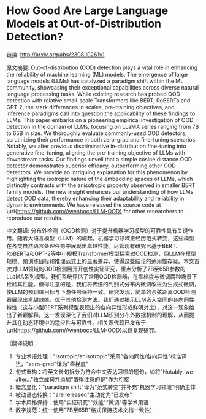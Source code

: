 # How Good Are Large Language Models at Out-of-Distribution Detection?

链接: http://arxiv.org/abs/2308.10261v1

原文摘要:
Out-of-distribution (OOD) detection plays a vital role in enhancing the
reliability of machine learning (ML) models. The emergence of large language
models (LLMs) has catalyzed a paradigm shift within the ML community,
showcasing their exceptional capabilities across diverse natural language
processing tasks. While existing research has probed OOD detection with
relative small-scale Transformers like BERT, RoBERTa and GPT-2, the stark
differences in scales, pre-training objectives, and inference paradigms call
into question the applicability of these findings to LLMs. This paper embarks
on a pioneering empirical investigation of OOD detection in the domain of LLMs,
focusing on LLaMA series ranging from 7B to 65B in size. We thoroughly evaluate
commonly-used OOD detectors, scrutinizing their performance in both zero-grad
and fine-tuning scenarios. Notably, we alter previous discriminative
in-distribution fine-tuning into generative fine-tuning, aligning the
pre-training objective of LLMs with downstream tasks. Our findings unveil that
a simple cosine distance OOD detector demonstrates superior efficacy,
outperforming other OOD detectors. We provide an intriguing explanation for
this phenomenon by highlighting the isotropic nature of the embedding spaces of
LLMs, which distinctly contrasts with the anisotropic property observed in
smaller BERT family models. The new insight enhances our understanding of how
LLMs detect OOD data, thereby enhancing their adaptability and reliability in
dynamic environments. We have released the source code at
\url{https://github.com/Awenbocc/LLM-OOD} for other researchers to reproduce
our results.

中文翻译:
分布外检测（OOD检测）对于提升机器学习模型的可靠性具有关键作用。随着大语言模型（LLM）的崛起，机器学习领域正经历范式转变，这些模型在各类自然语言处理任务中展现出卓越性能。尽管现有研究已基于BERT、RoBERTa和GPT-2等中小规模Transformer模型探索过OOD检测，但LLM在模型规模、预训练目标和推理范式上的显著差异，使得这些结论的适用性存疑。本文首次对LLM领域的OOD检测展开开创性实证研究，重点分析了7B至65B参数的LLaMA系列模型。我们系统评估了常用OOD检测器，在零梯度与微调两种场景下检验其性能。值得注意的是，我们将传统的判别式分布内微调改进为生成式微调，使LLM的预训练目标与下游任务保持一致。研究发现，简单的余弦距离OOD检测器展现出卓越效能，优于其他检测方法。我们通过揭示LLM嵌入空间的各向同性特性（这与小型BERT系列模型表现出的各向异性形成鲜明对比），对这一现象给出了新颖解释。这一发现深化了我们对LLM识别分布外数据机制的理解，从而提升其在动态环境中的适应性与可靠性。相关源代码已发布于\url{https://github.com/Awenbocc/LLM-OOD}以供复现研究。

（翻译说明：
1. 专业术语处理："isotropic/anisotropic"采用"各向同性/各向异性"标准译法，"zero-grad"译为"零梯度"
2. 句式重构：将英文长句拆分为符合中文表达习惯的短句，如将"Notably, we alter..."独立成句并添加"值得注意的是"作为衔接
3. 概念显化："paradigm shift"译为"范式转变"并补充"机器学习领域"明确主体
4. 被动语态转换："are released"主动化为"已发布"
5. 学术风格保持：使用"实证研究""效能""微调"等学术用语
6. 数字规范：统一使用"7B至65B"格式保持技术文档一致性）
